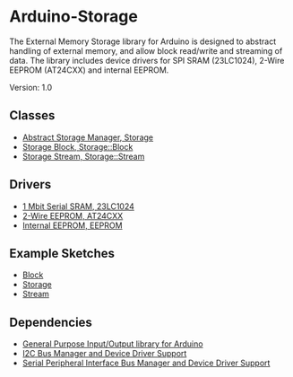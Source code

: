 # Arduino-Storage

The External Memory Storage library for Arduino is designed to
abstract handling of external memory, and allow block read/write and
streaming of data. The library includes device drivers for SPI SRAM
(23LC1024), 2-Wire EEPROM (AT24CXX) and internal EEPROM.

Version: 1.0

## Classes

* [Abstract Storage Manager, Storage](./src/Storage.h)
* [Storage Block, Storage::Block](./src/Storage.h)
* [Storage Stream, Storage::Stream](./src/Storage.h)

## Drivers

* [1 Mbit Serial SRAM, 23LC1024](./src/Driver/MC23LC1024.h)
* [2-Wire EEPROM, AT24CXX](./src/Driver/AT24CXX.h)
* [Internal EEPROM, EEPROM](./src/Driver/EEPROM.h)

## Example Sketches

* [Block](./examples/Block)
* [Storage](./examples/Storage)
* [Stream](./examples/Stream)

## Dependencies

* [General Purpose Input/Output library for Arduino](https://github.com/mikaelpatel/Arduino-GPIO)
* [I2C Bus Manager and Device Driver Support](https://github.com/mikaelpatel/Arduino-TWI)
* [Serial Peripheral Interface Bus Manager and Device Driver Support](https://github.com/mikaelpatel/Arduino-SPI)
